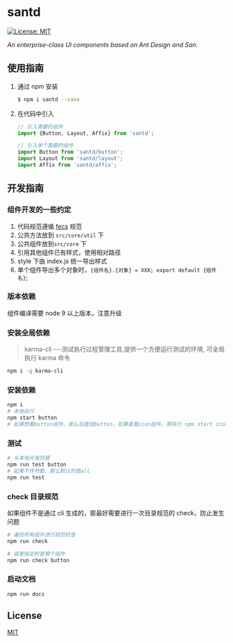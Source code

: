 # santd

[![License: MIT](https://img.shields.io/badge/License-MIT-yellow.svg)](https://opensource.org/licenses/MIT)

_An enterprise-class UI components based on Ant Design and San._

## 使用指南

1. 通过 npm 安装

    ```sh
    $ npm i santd --save
    ```

2. 在代码中引入

    ```js
    // 引入需要的组件
    import {Button, Layout, Affix} from 'santd';

    // 引入单个需要的组件
    import Button from 'santd/button';
    import Layout from 'santd/layout';
    import Affix from 'santd/affix';
    ```

## 开发指南

### 组件开发的一些约定

1. 代码规范遵循 [fecs](https://github.com/ecomfe/fecs) 规范
2. 公共方法放到 `src/core/util` 下
3. 公共组件放到`src/core` 下
4. 引用其他组件已有样式，使用相对路径
5. style 下由 index.js 统一导出样式
6. 单个组件导出多个对象时，`{组件名}.{对象} = XXX; export default {组件名}`;

### 版本依赖

组件编译需要 node 9 以上版本，注意升级

### 安装全局依赖

> karma-cli ---测试执行过程管理工具,提供一个方便运行测试的环境, 可全局执行 karma 命令

```bash
npm i -g karma-cli
```

### 安装依赖

```bash
npm i
# 本地运行
npm start button
# 如果想看button组件，那么后面加button，如果是看icon组件，那执行 npm start icon,以此类推
```


### 测试

```bash
# 与本地开发同理
npm run test button
# 如果不传参数，那么默认的是all
npm run test
```

### check 目录规范

如果组件不是通过 cli 生成的，那最好需要进行一次目录规范的 check，防止发生问题

```bash
# 遍历所有组件进行规范检查
npm run check

# 或者指定检查哪个组件
npm run check button
```

### 启动文档

```bash
npm run docs
```

## License

[MIT](./LICENSE)

